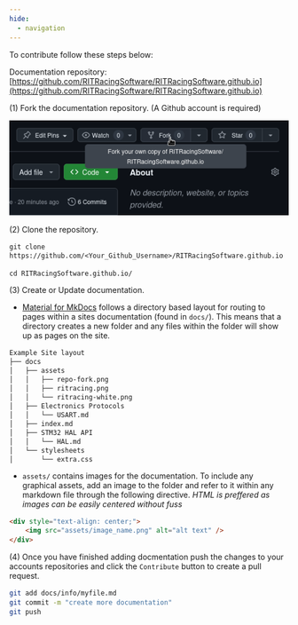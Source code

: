 ```yaml
---
hide:
  - navigation
---
```


To contribute follow these steps below:

Documentation repository: [https://github.com/RITRacingSoftware/RITRacingSoftware.github.io](https://github.com/RITRacingSoftware/RITRacingSoftware.github.io)

(1) Fork the documentation repository. (A Github account is required)
<div style="text-align: center;">
      <img src="assets/repo-fork.png" alt="Fork Github Repository Image" />
</div>

(2) Clone the repository.
```
git clone https://github.com/<Your_Github_Username>/RITRacingSoftware.github.io

cd RITRacingSoftware.github.io/
```

(3) Create or Update documentation.

- [Material for MkDocs](https://squidfunk.github.io/mkdocs-material/) follows a directory based layout for routing to pages within a sites documentation (found in `docs/`). This means that a directory creates a new folder and any files within the folder will show up as pages on the site.
```
Example Site layout
├── docs
│   ├── assets
│   │   ├── repo-fork.png
│   │   ├── ritracing.png
│   │   └── ritracing-white.png
│   ├── Electronics Protocols
│   │   └── USART.md
│   ├── index.md
│   ├── STM32 HAL API
│   │   └── HAL.md
│   └── stylesheets
│       └── extra.css
```
- `assets/` contains images for the documentation. To include any graphical assets, add an image to the folder and refer to it within any markdown file through the following directive. <i>HTML is preffered as images can be easily centered without fuss</i>
```html
<div style="text-align: center;">
    <img src="assets/image_name.png" alt="alt text" />
</div>
```

(4) Once you have finished adding docmentation push the changes to your accounts repositories and click the `Contribute` button to create a pull request.
```bash
git add docs/info/myfile.md
git commit -m "create more documentation"
git push
```